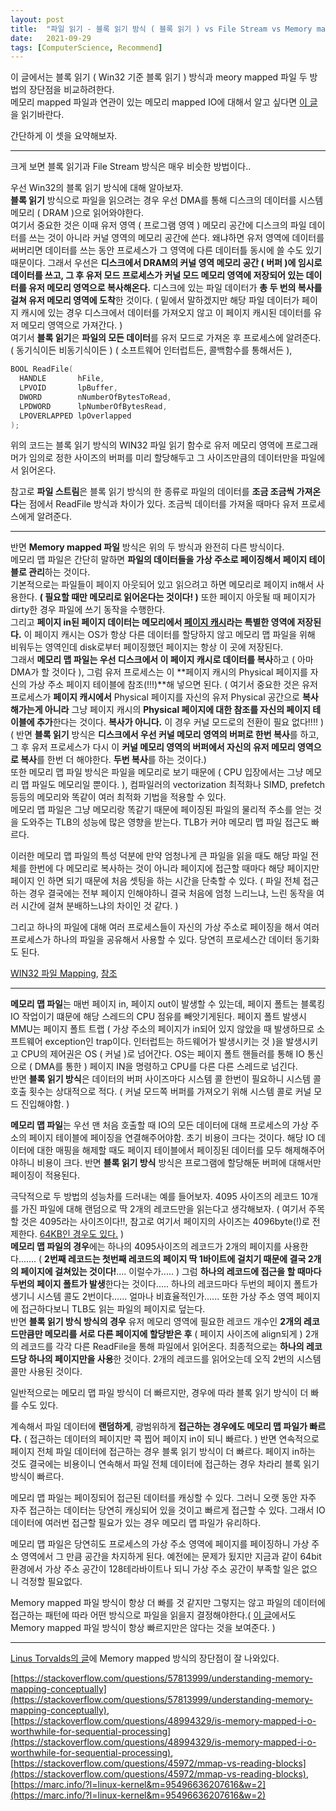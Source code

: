 ```yaml
---
layout: post
title:  "파일 읽기 - 블록 읽기 방식 ( 블록 읽기 ) vs File Stream vs Memory mapped 파일 방식"
date:   2021-09-29
tags: [ComputerScience, Recommend]
---
```


이 글에서는 블록 읽기 ( Win32 기준 블록 읽기 ) 방식과 meory mapped 파일 두 방법의 장단점을 비교하려한다.           
메모리 mapped 파일과 연관이 있는 메모리 mapped IO에 대해서 알고 싶다면 [이 글](https://sungjjinkang.github.io/IO_System)을 읽기바란다.               

간단하게 이 셋을 요약해보자.      

-------------------

크게 보면 블록 읽기과 File Stream 방식은 매우 비슷한 방법이다..       

우선 Win32의 블록 읽기 방식에 대해 알아보자.      
**블록 읽기** 방식으로 파일을 읽으려는 경우 우선 DMA를 통해 디스크의 데이터를 시스템 메모리 ( DRAM )으로 읽어와야한다.         
여기서 중요한 것은 이때 유저 영역 ( 프로그램 영역 ) 메모리 공간에 디스크의 파일 데이터를 쓰는 것이 아니라 커널 영역의 메모리 공간에 쓴다. 왜냐하면 유저 영역에 데이터를 써버리면 데이터를 쓰는 동안 프로세스가 그 영역에 다른 데이터틀 동시에 쓸 수도 있기 때문이다. 그래서 우선은 **디스크에서 DRAM의 커널 영역 메모리 공간 ( 버퍼 )에 임시로 데이터를 쓰고, 그 후 유저 모드 프로세스가 커널 모드 메모리 영역에 저장되어 있는 데이터를 유저 메모리 영역으로 복사해온다.** 디스크에 있는 파일 데이터가 **총 두 번의 복사를 걸쳐 유저 메모리 영역에 도착**한 것이다. ( 밑에서 말하겠지만 해당 파일 데이터가 페이지 캐시에 있는 경우 디스크에서 데이터를 가져오지 않고 이 페이지 캐시된 데이터를 유저 메모리 영역으로 가져간다. )        
여기서 **블록 읽기**은 **파일의 모든 데이터**를 유저 모드로 가져온 후 프로세스에 알려준다. ( 동기식이든 비동기식이든 ) ( 소프트웨어 인터럽트든, 콜백함수를 통해서든 ),           

```cpp
BOOL ReadFile(
  HANDLE       hFile,
  LPVOID       lpBuffer,
  DWORD        nNumberOfBytesToRead,
  LPDWORD      lpNumberOfBytesRead,
  LPOVERLAPPED lpOverlapped
);
```
위의 코드는 블록 읽기 방식의 WIN32 파일 읽기 함수로 유저 메모리 영역에 프로그래머가 임의로 정한 사이즈의 버퍼를 미리 할당해두고 그 사이즈만큼의 데이터만을 파일에서 읽어온다.     

참고로 **파일 스트림**은 블록 읽기 방식의 한 종류로 파일의 데이터를 **조금 조금씩 가져온다**는 점에서 ReadFile 방식과 차이가 있다. 조금씩 데이터를 가져올 때마다 유저 프로세스에게 알려준다.         

---------------

반면 **Memory mapped 파일** 방식은 위의 두 방식과 완전히 다른 방식이다.     
메모리 맵 파일은 간단히 말하면 **파일의 데이터들을 가상 주소로 페이징해서 페이지 테이블로 관리**하는 것이다.         
기본적으로는 파일들이 페이지 아웃되어 있고 읽으려고 하면 메모리로 페이지 in해서 사용한다. **( 필요할 때만 메모리로 읽어온다는 것이다! )** 또한 페이지 아웃될 때 페이지가 dirty한 경우 파일에 쓰기 동작을 수행한다.   
그리고 **페이지 in된 페이지 데이터는 메모리에서 [페이지 캐시](https://en.wikipedia.org/wiki/Page_cache)라는 특별한 영역에 저장된다.** 이 페이지 캐시는 OS가 항상 다른 데이터를 할당하지 않고 메모리 맵 파일을 위해 비워두는 영역인데 disk로부터 페이징했던 페이지는 항상 이 곳에 저장된다.     
그래서 **메모리 맵 파일는 우선 디스크에서 이 페이지 캐시로 데이터를 복사**하고 ( 아마 DMA가 할 것이다 ), 그럼 유저 프로세스는 이 **페이지 캐시의 Physical 페이지를 자신의 가상 주소 페이지 테이블에 참조(!!!)**해 넣으면 된다. ( 여기서 중요한 것은 유저 프로세스가 **페이지 캐시에서** Physical 페이지를 자신의 유저 Physical 공간으로 **복사해가는게 아니라** 그냥 페이지 캐시의 **Physical 페이지에 대한 참조를 자신의 페이지 테이블에 추가**한다는 것이다. **복사가 아니다.** 이 경우 커널 모드로의 전환이 필요 없다!!!! )                  
( 반면 **블록 읽기** 방식은 **디스크에서 우선 커널 메모리 영역의 버퍼로 한번 복사**를 하고, 그 후 유저 프로세스가 다시 이 **커널 메모리 영역의 버퍼에서 자신의 유저 메모리 영역으로 복사**를 한번 더 해야한다. **두번 복사**를 하는 것이다.)          
또한 메모리 맵 파일 방식은 파일을 메모리로 보기 때문에 ( CPU 입장에서는 그냥 메모리 맵 파일도 메모리일 뿐이다. ), 컴파일러의 vectorization 최적화나 SIMD, prefetch 등등의 메모리와 똑같이 여러 최적화 기법을 적용할 수 있다.      
메모리 맵 파일은 그냥 메모리랑 똑같기 때문에 페이징된 파일의 물리적 주소를 얻는 것을 도와주는 TLB의 성능에 많은 영향을 받는다. TLB가 커야 메모리 맵 파일 접근도 빠르다.           

이러한 메모리 맵 파일의 특성 덕분에 만약 엄청나게 큰 파일을 읽을 때도 해당 파일 전체를 한번에 다 메모리로 복사하는 것이 아니라 페이지에 접근할 때마다 해당 페이지만 페이지 인 하면 되기 때문에 처음 셋팅을 하는 시간을 단축할 수 있다. ( 파일 전체 접근하는 경우 결국에는 전부 페이지 인해야하니 결국 처음에 엄청 느리느냐, 느린 동작을 여러 시간에 걸쳐 분배하느냐의 차이인 것 같다. )              

그리고 하나의 파일에 대해 여러 프로세스들이 자신의 가상 주소로 페이징을 해서 여러 프로세스가 하나의 파일을 공유해서 사용할 수 있다. 당연히 프로세스간 데이터 동기화도 된다.     

[WIN32 파일 Mapping](https://docs.microsoft.com/en-us/windows/win32/memory/file-mapping),   [참조](https://unix.stackexchange.com/questions/621318/what-is-the-path-of-data-transfer-when-using-memory-mapped-file)             




-----------------------


**메모리 맵 파일**는 매번 페이지 in, 페이지 out이 발생할 수 있는데, 페이지 폴트는 블록킹 IO 작업이기 떄문에 해당 스레드의 CPU 점유를 빼앗기게된다. 
페이지 폴트 발생시 MMU는 페이지 폴트 트랩 ( 가상 주소의 페이지가 in되어 있지 않았을 때 발생하므로 소프트웨어 exception인 trap이다. 인터럽트는 하드웨어가 발생시키는 것 )을 발생시키고 CPU의 제어권은 OS ( 커널 )로 넘어간다. OS는 페이지 폴트 핸들러를 통해 IO 통신으로 ( DMA를 통한 ) 페이지 IN을 명령하고 CPU를 다른 다른 스레드로 넘긴다.        
반면 **블록 읽기 방식**은 데이터의 버퍼 사이즈마다 시스템 콜 한번이 필요하니 시스템 콜 호출 횟수는 상대적으로 적다. ( 커널 모드쪽 버퍼를 가져오기 위해 시스템 콜로 커널 모드 진입해야함. )         


**메모리 맵 파일**는 우선 맨 처음 호출할 때 IO의 모든 데이터에 대해 프로세스의 가상 주소의 페이지 테이블에 페이징을 연결해주어야함. 초기 비용이 크다는 것이다. 해당 IO 데이터에 대한 매핑을 해제할 때도 페이지 테이블에서 페이징된 데이터를 모두 해제해주어야하니 비용이 크다. 반면 **블록 읽기 방식** 방식은 프로그램에 할당해둔 버퍼에 대해서만 페이징이 적용된다.         

극닥적으로 두 방법의 성능차를 드러내는 예를 들어보자. 4095 사이즈의 레코드 10개를 가진 파일에 대해 랜덤으로 딱 2개의 레코드만을 읽는다고 생각해보자. ( 여기서 주목할 것은 4095라는 사이즈이다!!, 참고로 여기서 페이지의 사이즈는 4096byte(!)로 전제한다. [64KB인 경우도 있다.](https://learn.microsoft.com/en-us/windows-hardware/drivers/display/support-for-64kb-pages) )                                
**메모리 맵 파일의 경우**에는 하나의 4095사이즈의 레코드가 2개의 페이지를 사용한다....... ( **2번째 레코드는 첫번째 레코드의 페이지 딱 1바이트에 걸치기 때문에 결국 2개의 페이지에 걸쳐있는 것이다!**.... 이럴수가..... ) 그럼 **하나의 레코드에 접근을 할 때마다 두번의 페이지 폴트가 발생**한다는 것이다..... 하나의 레코드마다 두번의 페이지 폴트가 생기니 시스템 콜도 2번이다...... 얼마나 비효율적인가...... 또한 가상 주소 영역 페이지에 접근하다보니 TLB도 읽는 파일의 페이지로 덮는다.                         
반면 **블록 읽기 방식 방식의 경우** 유저 메모리 영역에 필요한 레코드 개수인 **2개의 레코드만큼만 메모리를 서로 다른 페이지에 할당받은 후** ( 페이지 사이즈에 align되게 ) 2개의 레코드를 각각 다른 ReadFile을 통해 파일에서 읽어온다. 최종적으로는 **하나의 레코드당 하나의 페이지만을 사용**한 것이다. 2개의 레코드를 읽어오는데 오직 2번의 시스템 콜만 사용된 것이다.        

일반적으로는 메모리 맵 파일 방식이 더 빠르지만, 경우에 따라 블록 읽기 방식이 더 빠를 수도 있다.           

계속해서 파일 데이터에 **랜덤하게**, 광범위하게 **접근하는 경우에도 메모리 맵 파일가 빠르다.** ( 접근하는 데이터의 페이지만 콕 찝어 페이지 in이 되니 빠르다. ) 반면 연속적으로 페이지 전체 파일 데이터에 접근하는 경우 블록 읽기 방식이 더 빠르다. 페이지 in하는 것도 결국에는 비용이니 연속해서 파일 전체 데이터에 접근하는 경우 차라리 블록 읽기 방식이 빠르다.                

메모리 맵 파일는 페이징되어 접근된 데이터를 캐싱할 수 있다. 그러니 오랫 동안 자주 자주 접근하는 데이터는 당연히 캐싱되어 있을 것이고 빠르게 접근할 수 있다. 그래서 IO 데이터에 여러번 접근할 필요가 있는 경우 메모리 맵 파일가 유리하다.       

메모리 맵 파일은 당연히도 프로세스의 가상 주소 영역에 페이지를 페이징하니 가상 주소 영역에서 그 만큼 공간을 차지하게 된다. 예전에는 문제가 됬지만 지금과 같이 64bit 환경에서 가상 주소 공간이 128테라바이트나 되니 가상 주소 공간이 부족할 일은 없으니 걱정할 필요없다.         



Memory mapped 파일 방식이 항상 더 빠를 것 같지만 그렇지는 않고 파일의 데이터에 접근하는 패턴에 따라 어떤 방식으로 파일을 읽을지 결정해야한다.( [이 글](https://stackoverflow.com/questions/48994329/is-memory-mapped-i-o-worthwhile-for-sequential-processing)에서도 Memory mapped 파일 방식이 항상 빠르지만은 않다는 것을 보여준다. )                     

------------------         

[Linus Torvalds의 글](https://marc.info/?l=linux-kernel&m=95496636207616&w=2)에 Memory mapped 방식의 장단점이 잘 나와있다.         
            
[https://stackoverflow.com/questions/57813999/understanding-memory-mapping-conceptually](https://stackoverflow.com/questions/57813999/understanding-memory-mapping-conceptually),  [https://stackoverflow.com/questions/48994329/is-memory-mapped-i-o-worthwhile-for-sequential-processing](https://stackoverflow.com/questions/48994329/is-memory-mapped-i-o-worthwhile-for-sequential-processing),  [https://stackoverflow.com/questions/45972/mmap-vs-reading-blocks](https://stackoverflow.com/questions/45972/mmap-vs-reading-blocks), [https://marc.info/?l=linux-kernel&m=95496636207616&w=2](https://marc.info/?l=linux-kernel&m=95496636207616&w=2)                    
